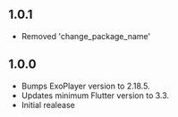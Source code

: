 ## 1.0.1

* Removed 'change_package_name'

## 1.0.0

* Bumps ExoPlayer version to 2.18.5.
* Updates minimum Flutter version to 3.3.
* Initial realease

